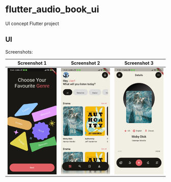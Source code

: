 # flutter_audio_book_ui

UI concept Flutter project

## UI

Screenshots: 

|        Screenshot 1         |        Screenshot 2         |        Screenshot 3         |
|:---------------------------:|:---------------------------:|:---------------------------:|
| ![](./resources/image1.jpg) | ![](./resources/image2.jpg) | ![](./resources/image3.jpg) |
